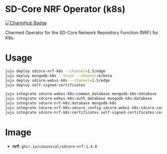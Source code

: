 # SD-Core NRF Operator (k8s)
[![CharmHub Badge](https://charmhub.io/sdcore-nrf-k8s/badge.svg)](https://charmhub.io/sdcore-nrf-k8s)

Charmed Operator for the SD-Core Network Repository Function (NRF) for K8s.

# Usage

```bash
juju deploy sdcore-nrf-k8s --channel=1.5/edge
juju deploy mongodb-k8s --trust --channel=6/beta
juju deploy sdcore-webui-k8s --channel=1.5/edge
juju deploy self-signed-certificates

juju integrate sdcore-webui-k8s:common_database mongodb-k8s:database
juju integrate sdcore-webui-k8s:auth_database mongodb-k8s:database
juju integrate sdcore-nrf-k8s:database mongodb-k8s
juju integrate sdcore-nrf-k8s:sdcore_config sdcore-webui-k8s:sdcore-config
juju integrate sdcore-nrf-k8s:certificates self-signed-certificates:certificates
```

# Image

- **nrf**: `ghcr.io/canonical/sdcore-nrf:1.4.0`


